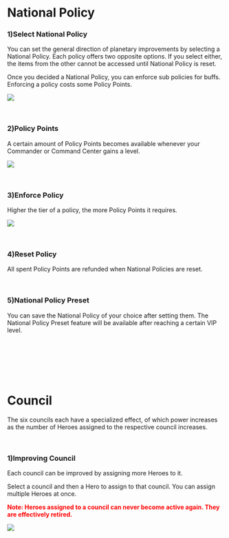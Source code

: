 # National Policy

### 1)Select National Policy

 You can set the general direction of planetary improvements by selecting a National Policy. Each policy offers two opposite options. If you select either, the items from the other cannot be accessed until National Policy is reset.

Once you decided a National Policy, you can enforce sub policies for buffs. Enforcing a policy costs some Policy Points.

![](http://d3bbxo4nelobc3.cloudfront.net/html/img/help/101_001policy.jpg)

<br>

### 2)Policy Points

 A certain amount of Policy Points becomes available whenever your Commander or Command Center gains a level.

![](http://d3bbxo4nelobc3.cloudfront.net/html/img/help/101_002policypoint.jpg)

<br>

### 3)Enforce Policy

 Higher the tier of a policy, the more Policy Points it requires.

![](http://d3bbxo4nelobc3.cloudfront.net/html/img/help/101_003policy.jpg)

<br>

### 4)Reset Policy

 All spent Policy Points are refunded when National Policies are reset.

<br>

### 5)National Policy Preset

You can save the National Policy of your choice after setting them.
The National Policy Preset feature will be available after reaching a certain VIP level. 


<br>

<br>

<br>

<br>

<br>

# Council

 The six councils each have a specialized effect, of which power increases as the number of Heroes assigned to the respective council increases.

<br>

### 1)Improving Council

 Each council can be improved by assigning more Heroes to it.

Select a council and then a Hero to assign to that council. You can assign multiple Heroes at once.

<font color="red">**Note: Heroes assigned to a council can never become active again. They are effectively retired.**</font>

![](http://d3bbxo4nelobc3.cloudfront.net/html/img/help/101_004council.jpg)